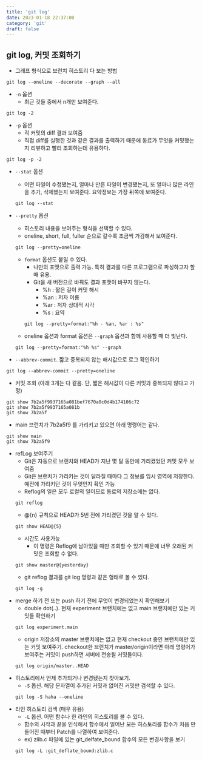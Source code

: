 ```yaml
---
title: 'git log'
date: 2023-01-18 22:37:00
category: 'git'
draft: false
---
```

 
## git log, 커밋 조회하기
- 그래프 형식으로 브런치 히스토리 다 보는 방법
```
git log --oneline --decorate --graph --all
```
- `-n` 옵션
  - 최근 것들 중에서 n개만 보여준다.
```
git log -2
```
- `-p` 옵션
  - 각 커밋의 diff 결과 보여줌
  - 직접 diff를 실행한 것과 같은 결과를 출력하기 때문에 동료가 무엇을 커밋했는지 리뷰하고 빨리 조회하는데 유용하다.
```
git log -p -2
```
- `--stat` 옵션
  - 어떤 파일이 수정됐는지, 얼마나 만흔 파일이 변경됐는지, 또 얼마나 많은 라인을 추가, 삭제했는지 보여준다. 요약정보는 가장 뒤쪽에 보여준다.
  ```
  git log --stat
  ```
- `--pretty` 옵션
  - 히스토리 내용을 보여주는 형식을 선택할 수 있다.
  - oneline, short, full, fuller 순으로 갈수록 조금씩 가감해서 보여준다.
  ```
  git log --pretty=oneline
  ```
  - `format` 옵션도 붙일 수 있다.
    - 나만의 포맷으로 출력 가능. 특히 결과를 다른 프로그램으로 파싱하고자 할 때 유용.
    - Git을 새 버전으로 바꿔도 결과 포맷이 바꾸지 않는다.
      - %h : 짧은 길이 커밋 해시
      - %an : 저자 이름
      - %ar : 저자 상대적 시각
      - %s : 요약
    ```
    git log --pretty=format:"%h - %an, %ar : %s"
    ```
  - oneline 옵션과 format 옵션은 `--graph` 옵션과 함께 사용할 때 더 빛난다.
  ```
  git log --pretty=format:"%h %s" --graph
  ```

- `--abbrev-commit`. 짧고 중복되지 않는 해시값으로 로그 확인하기 
```
git log --abbrev-commit --pretty=oneline
```
- 커밋 조회 (아래 3개는 다 같음. 단, 짧은 해시값이 다른 커밋과 중복되지 않다고 가정)
```
git show 7b2a5f9937165a081bef7670a0c0d4b174106c72
git show 7b2a5f9937165a081b
git show 7b2a5f
```
- main 브런치가 7b2a5f9 를 가리키고 있으면 아래 명령어는 같다.
```
git show main
git show 7b2a5f9
```
- refLog 보여주기
  - Git은 자동으로 브랜치와 HEAD가 지난 몇 달 동안에 가리켰었던 커밋 모두 보여줌
  - Git은 브랜치가 가리키는 것이 달라질 때마다 그 정보를 임시 영역에 저장한다. 예전에 가리키던 것이 무엇인지 확인 가능
  - Reflog의 일은 모두 로컬의 일이므로 동료의 저장소에는 없다.
  ```
  git reflog
  ```
  - @{n} 규칙으로 HEAD가 5번 전에 가리켰던 것을 알 수 있다.
  ```
  git show HEAD@{5}
  ```
  - 시간도 사용가능
    - 이 명령은 Reflog에 남아있을 때만 조회할 수 있기 때문에 너무 오래된 커밋은 조회할 수 없다.
  ```
  git show master@{yesterday}
  ```
  - git reflog 결과를 git log 명령과 같은 형태로 볼 수 있다.
  ```
  git log -g 
  ```
- merge 하기 전 또는 push 하기 전에 무엇이 변경되었는지 확인해보기
  - double dot(..). 현재 experiment 브랜치에는 없고 main 브랜치에만 있는 커밋들 확인하기
  ```
  git log experiment.main
  ```
  - origin 저장소의 master 브랜치에는 없고 현재 checkout 중인 브랜치에만 있는 커밋 보여주기. checkout한 브런치가 master/origin이라면 아래 명령어가 보여주는 커밋이 push하면 서버에 전송될 커밋들이다.
  ```
  git log origin/master..HEAD
  ```
- 히스토리에서 언제 추가되거나 변경됐는지 찾아보기. 
  - `-S` 옵션. 해당 문자열이 추가된 커밋과 없어진 커밋만 검색할 수 있다.
  ```
  git log -S haha --oneline
  ```
- 라인 히스토리 검색 (매우 유용)
  - `-L` 옵션. 어떤 함수나 한 라인의 히스토리를 볼 수 있다.
  - 함수의 시작과 끝을 인식해서 함수에서 일어난 모든 히스토리를 함수가 처음 만들어진 때부터 Patch를 나열하여 보여준다. 
  - ex) zlib.c 파일에 있는 git_delfate_bound 함수의 모든 변경사항을 보기
  ```
  git log -L :git_deflate_bound:zlib.c
  ```